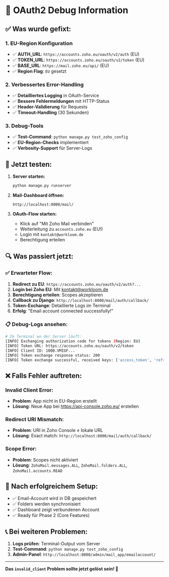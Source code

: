 # 🔧 OAuth2 Debug Information

## ✅ Was wurde gefixt:

### 1. **EU-Region Konfiguration**
- ✅ **AUTH_URL**: `https://accounts.zoho.eu/oauth/v2/auth` (EU)
- ✅ **TOKEN_URL**: `https://accounts.zoho.eu/oauth/v2/token` (EU)  
- ✅ **BASE_URL**: `https://mail.zoho.eu/api/` (EU)
- ✅ **Region Flag**: `EU` gesetzt

### 2. **Verbessertes Error-Handling**
- ✅ **Detailliertes Logging** in OAuth-Service
- ✅ **Bessere Fehlermeldungen** mit HTTP-Status
- ✅ **Header-Validierung** für Requests
- ✅ **Timeout-Handling** (30 Sekunden)

### 3. **Debug-Tools**
- ✅ **Test-Command**: `python manage.py test_zoho_config`
- ✅ **EU-Region-Checks** implementiert
- ✅ **Verbosity-Support** für Server-Logs

## 🎯 **Jetzt testen:**

1. **Server starten:**
   ```bash
   python manage.py runserver
   ```

2. **Mail-Dashboard öffnen:**
   ```
   http://localhost:8000/mail/
   ```

3. **OAuth-Flow starten:**
   - Klick auf "Mit Zoho Mail verbinden"
   - Weiterleitung zu `accounts.zoho.eu` (EU!)
   - Login mit `kontakt@workloom.de`
   - Berechtigung erteilen

## 🔍 **Was passiert jetzt:**

### ✅ **Erwarteter Flow:**
1. **Redirect zu EU**: `https://accounts.zoho.eu/oauth/v2/auth?...`
2. **Login bei Zoho EU**: Mit kontakt@workloom.de
3. **Berechtigung erteilen**: Scopes akzeptieren
4. **Callback zu Django**: `http://localhost:8000/mail/auth/callback/`
5. **Token-Exchange**: Detaillierte Logs im Terminal
6. **Erfolg**: "Email account connected successfully!"

### 📋 **Debug-Logs ansehen:**
```bash
# Im Terminal wo der Server läuft:
[INFO] Exchanging authorization code for tokens (Region: EU)
[INFO] Token URL: https://accounts.zoho.eu/oauth/v2/token
[INFO] Client ID: 1000.VMIGF...
[INFO] Token exchange response status: 200
[INFO] Token exchange successful, received keys: ['access_token', 'refresh_token', ...]
```

## ❌ **Falls Fehler auftreten:**

### **Invalid Client Error:**
- **Problem**: App nicht in EU-Region erstellt
- **Lösung**: Neue App bei https://api-console.zoho.eu/ erstellen

### **Redirect URI Mismatch:**
- **Problem**: URI in Zoho Console ≠ lokale URL
- **Lösung**: Exact match: `http://localhost:8000/mail/auth/callback/`

### **Scope Error:**
- **Problem**: Scopes nicht aktiviert
- **Lösung**: `ZohoMail.messages.ALL`, `ZohoMail.folders.ALL`, `ZohoMail.accounts.READ`

## 🎉 **Nach erfolgreichem Setup:**

- ✅ Email-Account wird in DB gespeichert
- ✅ Folders werden synchronisiert  
- ✅ Dashboard zeigt verbundenen Account
- ✅ Ready für Phase 2 (Core Features)

## 📞 **Bei weiteren Problemen:**

1. **Logs prüfen**: Terminal-Output vom Server
2. **Test-Command**: `python manage.py test_zoho_config`
3. **Admin-Panel**: `http://localhost:8000/admin/mail_app/emailaccount/`

---

**Das `invalid_client` Problem sollte jetzt gelöst sein! 🚀**